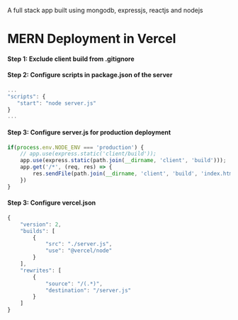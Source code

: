 A full stack app built using mongodb, expressjs, reactjs and nodejs

# MERN Deployment in Vercel

#### Step 1: Exclude client build from .gitignore

#### Step 2: Configure scripts in package.json of the server

```javascript
...
"scripts": {
   "start": "node server.js"
}
...
```

#### Step 3: Configure server.js for production deployment

```javascript
if(process.env.NODE_ENV === 'production') {
    // app.use(express.static('client/build'));
    app.use(express.static(path.join(__dirname, 'client', 'build')));
    app.get('/*', (req, res) => {
        res.sendFile(path.join(__dirname, 'client', 'build', 'index.html'));
    })
}
```

#### Step 3: Configure vercel.json

```javascript
{
    "version": 2,
    "builds": [
        {
            "src": "./server.js",
            "use": "@vercel/node"
        }
    ],
    "rewrites": [
        {
            "source": "/(.*)",
            "destination": "/server.js"
        }
    ]
}
```
